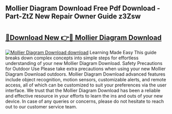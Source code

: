 ## Mollier Diagram Download Free Pdf Download - Part-ZtZ New Repair Owner Guide z3Zsw

# <h2><a href="http://dfuqbw.blite.top/?on=Mollier+Diagram+Download">🔗Download New 👉🔴 Mollier Diagram Download</a></h2>

[![Mollier Diagram Download download](https://i.imgur.com/lujVjoI.png)](http://dfuqbw.blite.top/?on=Mollier+Diagram+Download)
Learning Made Easy This guide breaks down complex concepts into simple steps for effortless understanding of your new Mollier Diagram Download. Safety Precautions for Outdoor Use Please take extra precautions when using your new Mollier Diagram Download outdoors. Mollier Diagram Download advanced features include object recognition, motion sensors, customizable alerts, and remote access, all of which can be customized to suit your preferences via the user interface. We trust that the Mollier Diagram Download has been a reliable and effective resource in your efforts to learn the ins and outs of your new device. In case of any queries or concerns, please do not hesitate to reach out to our customer service team.
